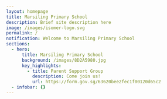 ```yaml
---
layout: homepage
title: Marsiling Primary School
description: Brief site description here
image: /images/isomer-logo.svg
permalink: /
notification: Welcome to Marsiling Primary School
sections:
  - hero:
      title: Marsiling Primary School
      background: /images/8D2A5980.jpg
      key_highlights:
        - title: Parent Support Group
          description: Come join us!
          url: https://form.gov.sg/63620bee2fec1f00120d65c2
  - infobar: {}
---
```

